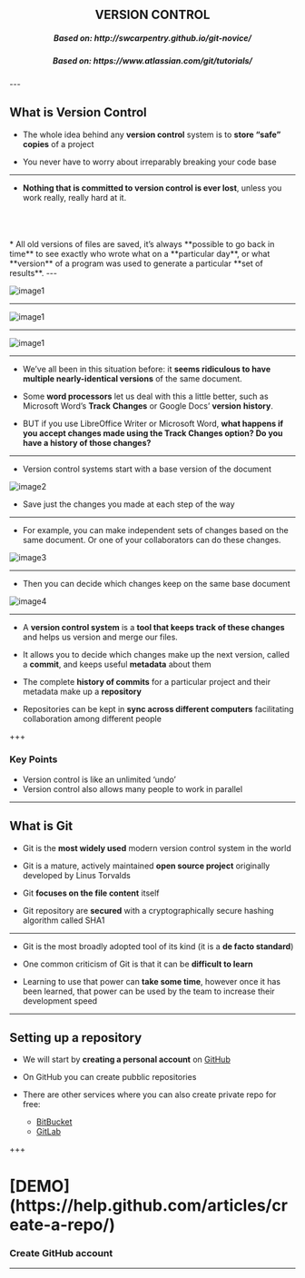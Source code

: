 
<center><h2>VERSION CONTROL</h2></center>

<center><h5>Based on: http://swcarpentry.github.io/git-novice/</h5></center>
<center><h5>Based on: https://www.atlassian.com/git/tutorials/</h5></center>
---

<h2>What is Version Control</h2>

* The whole idea behind any **version control** system is to **store “safe” copies** of a project 

* You never have to worry about irreparably breaking your code base

---

* **Nothing that is committed to version control is ever lost**, unless you work really, really hard at it.
<br>
<br>
<br>
* All old versions of files are saved, it’s always **possible to go back in time** to see exactly who wrote what on a **particular day**, or what **version** of a program was used to generate a particular **set of results**.
---

![image1](figures/phd101212s.png)

---

![image1](figures/phd101212s_small.png)

---

![image1](figures/phd101212s_tiny.png)

---
* We’ve all been in this situation before: it **seems ridiculous to have multiple nearly-identical versions** of the same document.

* Some **word processors** let us deal with this a little better, such as Microsoft Word’s **Track** **Changes** or Google Docs’ **version** **history**.

* BUT if you use LibreOffice Writer or Microsoft Word, **what happens if you accept changes made using the Track Changes option? Do you have a history of those changes?**
---

* Version control systems start with a base version of the document 

![image2](http://swcarpentry.github.io/git-novice/fig/play-changes.svg)

* Save just the changes you made at each step of the way

---

* For example, you can make independent sets of changes based on the same document. Or one of your collaborators can do these changes.

![image3](http://swcarpentry.github.io/git-novice/fig/versions.svg)

---

* Then you can decide which changes keep on the same base document

![image4](http://swcarpentry.github.io/git-novice/fig/merge.svg)

---

* A **version control system** is a **tool that keeps track of these changes** and helps us version and merge our files.

* It allows you to decide which changes make up the next version, called a **commit**, and keeps useful **metadata** about them

* The complete **history of commits** for a particular project and their metadata make up a **repository**

* Repositories can be kept in **sync across different computers** facilitating collaboration among different people

+++

<h3>Key Points</h3>

* Version control is like an unlimited ‘undo’
* Version control also allows many people to work in parallel

---

<h2>What is Git</h2>

* Git is the **most widely used** modern version control system in the world

* Git is a mature, actively maintained **open source project** originally developed by Linus Torvalds

* Git **focuses on the file content** itself

* Git repository are **secured** with a cryptographically secure hashing algorithm called SHA1

---

* Git is the most broadly adopted tool of its kind (it is a **de facto standard**)

* One common criticism of Git is that it can be **difficult to learn**

* Learning to use that power can **take some time**, however once it has been learned, that power can be used by the team to increase their development speed

---

<h2>Setting up a repository</h2>

* We will start by **creating a personal account** on [GitHub](https://github.com/)

* On GitHub you can create pubblic repositories

* There are other services where you can also create private repo for free: 
  * [BitBucket](https://bitbucket.org/)
  * [GitLab](https://about.gitlab.com/)

+++

<h1>[DEMO](https://help.github.com/articles/create-a-repo/)</h1>
<h3>Create GitHub account</h3>


---




